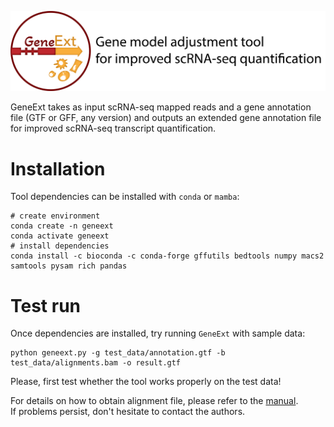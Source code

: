 !['header'](./img/logo.png)

GeneExt takes as input scRNA-seq mapped reads and a gene annotation file (GTF or GFF, any version) and outputs an extended gene annotation file for improved scRNA-seq transcript quantification.

# Installation  

Tool dependencies can be installed with `conda` or `mamba`: 

```
# create environment
conda create -n geneext
conda activate geneext
# install dependencies
conda install -c bioconda -c conda-forge gffutils bedtools numpy macs2 samtools pysam rich pandas 
```

# Test run
Once dependencies are installed, try running `GeneExt` with sample data:  
```
python geneext.py -g test_data/annotation.gtf -b test_data/alignments.bam -o result.gtf
```
Please, first test whether the tool works properly on the test data! 

For details on how to obtain alignment file, please refer to the [manual](Manual.md).   
If problems persist, don't hesitate to contact the authors.